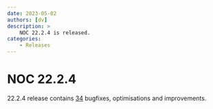 ```yaml
---
date: 2023-05-02
authors: [dv]
description: >
    NOC 22.2.4 is released.
categories:
    - Releases
---
```


# NOC 22.2.4

22.2.4 release contains [34](https://code.getnoc.com/noc/noc/merge_requests?scope=all&state=merged&milestone_title=22.2.4) bugfixes, optimisations and improvements.
